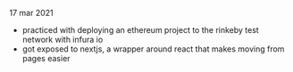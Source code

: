 17 mar 2021
- practiced with deploying an ethereum project to the rinkeby test network with infura io
- got exposed to nextjs, a wrapper around react that makes moving from pages easier

